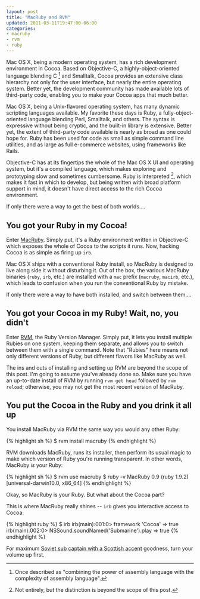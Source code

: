 ```yaml
---
layout: post
title: "MacRuby and RVM"
updated: 2011-03-11T19:47:00-06:00
categories:
- macruby
- rvm
- ruby
---
```

Mac OS X, being a modern operating system, has a rich development environment in Cocoa.
Based on Objective-C, a highly-object-oriented language blending C [^fn1] and Smalltalk,
Cocoa provides an extensive class hierarchy not only for the user interface, but nearly
the entire operating system. Better yet, the development community has made available
lots of third-party code, enabling you to make your Cocoa apps that much better.

Mac OS X, being a Unix-flavored operating system, has many dynamic scripting languages
available. My favorite these days is Ruby, a fully-object-oriented language blending
Perl, Smalltalk, and others. The syntax is expressive without being cryptic, and the
built-in library is extensive. Better yet, the extent of third-party code available is
nearly as broad as one could hope for. Ruby has been used for code as small as simple
command line utilities, and as large as full e-commerce websites, using frameworks like
Rails.

Objective-C has at its fingertips the whole of the Mac OS X UI and operating system,
but it's a compiled language, which makes exploring and prototyping slow and sometimes
cumbersome. Ruby is interpreted [^fn2], which makes it fast in which to develop, but
being written with broad platform support in mind, it doesn't have direct access to the
rich Cocoa environment.

If only there were a way to get the best of both worlds....

## You got your Ruby in my Cocoa!

Enter [MacRuby](http://www.macruby.org/). Simply put, it's a Ruby environment written
in Objective-C which exposes the whole of Cocoa to the scripts it runs. Now, hacking
Cocoa is as simple as firing up `irb`.

Mac OS X ships with a conventional Ruby install, so MacRuby is designed to live along
side it without disturbing it. Out of the box, the various MacRuby binaries (`ruby`,
`irb`, etc.) are installed with a `mac` prefix (`macruby`, `macirb`, etc.), which leads
to confusion when you run the conventional Ruby by mistake.

If only there were a way to have both installed, and switch between them....

## You got your Cocoa in my Ruby! Wait, no, you didn't

Enter [RVM](http://rvm.beginrescueend.com/), the Ruby Version Manager. Simply put, it
lets you install multiple Rubies on one system, keeping them separate, and allows you
to switch between them with a single command. Note that "Rubies" here means not only
different versions of Ruby, but different flavors like MacRuby as well.

The ins and outs of installing and setting up RVM are beyond the scope of this post. 
I'm going to assume you've already done so. Make sure you have an up-to-date install
of RVM by running `rvm get head` followed by `rvm reload`; otherwise, you may not get
the most recent version of MacRuby.

## You put the Cocoa in the Ruby and you drink it all up

You install MacRuby via RVM the same way you would any other Ruby:

{% highlight sh %}
  $ rvm install macruby
{% endhighlight %}

RVM downloads MacRuby, runs its installer, then perform its usual magic to make which
version of Ruby you're running transparent. In other words, MacRuby *is* your Ruby:

{% highlight sh %}
  $ rvm use macruby
  $ ruby -v
  MacRuby 0.9 (ruby 1.9.2) [universal-darwin10.0, x86_64]
{% endhighlight %}

Okay, so MacRuby is your Ruby. But what about the Cocoa part?

This is where MacRuby really shines -- `irb` gives you interactive access to Cocoa:

{% highlight ruby %}
  $ irb
  irb(main):001:0> framework 'Cocoa'
  => true
  irb(main):002:0> NSSound.soundNamed('Submarine').play
  => true
{% endhighlight %}

For maximum [Soviet sub captain with a Scottish accent](http://www.imdb.com/title/tt0099810/)
goodness, turn your volume up first.

[^fn1]: Once described as "combining the power of assembly language with the complexity
        of assembly language".

[^fn2]: Not entirely, but the distinction is beyond the scope of this post.
